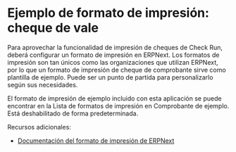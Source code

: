 # Ejemplo de formato de impresión: cheque de vale

Para aprovechar la funcionalidad de impresión de cheques de Check Run, deberá configurar un formato de impresión en ERPNext. Los formatos de impresión son tan únicos como las organizaciones que utilizan ERPNext, por lo que un formato de impresión de cheque de comprobante sirve como plantilla de ejemplo. Puede ser un punto de partida para personalizarlo según sus necesidades.

El formato de impresión de ejemplo incluido con esta aplicación se puede encontrar en la Lista de formatos de impresión en Comprobante de ejemplo. Está deshabilitado de forma predeterminada.

Recursos adicionales:

- [Documentación del formato de impresión de ERPNext](https://docs.erpnext.com/docs/v14/user/manual/en/customize-erpnext/print-format)

